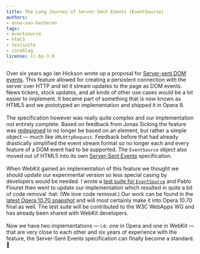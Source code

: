 ```yaml
---
title: The Long Journey of Server-Sent Events (EventSource)
authors:
- anne-van-kesteren
tags:
- eventsource
- html5
- testsuite
- coreblog
license: cc-by-3.0
---
```

Over six years ago Ian Hickson wrote up a proposal for <a href="http://ln.hixie.ch/?count=1&amp;start=1083167110">Server-sent DOM events</a>. This feature allowed for creating a persistent connection with the server over HTTP and let it stream updates to the page as DOM events. News tickers, stock updates, and all kinds of other use cases would be a lot easier to implement. It became part of something that is now known as HTML5 and we prototyped an implementation and shipped it in Opera 9.<br/><br/>The specification however was really quite complex and our implementation not entirely complete. Based on feedback from Jonas Sicking the feature was <a href="http://lists.whatwg.org/htdig.cgi/whatwg-whatwg.org/2009-February/018660.html" title="eventsource/RemoteEventSource wierdness">redesigned</a> to no longer be based on an element, but rather a simple object — much like <code>XMLHttpRequest</code>. Feedback before that had already drastically simplified the event stream format so no longer each and every feature of a DOM event had to be supported. The <code>EventSource</code> object also moved out of HTML5 into its own <a href="http://dev.w3.org/html5/eventsource/">Server-Sent Events</a> specification.<br/><br/>When WebKit gained an implementation of this feature we thought we should update our experimental version so less special casing by developers would be needed. I wrote a <a href="http://tc.labs.opera.com/apis/EventSource/">test suite for <code>EventSource</code></a> and Pablo Flouret then went to update our implementation which resulted in quite a bit of code removal :hat: (We love code removal.) Our work can be found in the <a href="http://my.opera.com/desktopteam/blog/2010/10/11/websockets">latest Opera 10.70 snapshot</a> and will most certainly make it into Opera 10.70 final as well. The test suite will be contributed to the W3C WebApps WG and has already been shared with WebKit developers.<br/><br/>Now we have two implementations — i.e. one in Opera and one in WebKit — that are very close to each other and six years of experience with the feature, the Server-Sent Events specification can finally become a standard. :beer:
